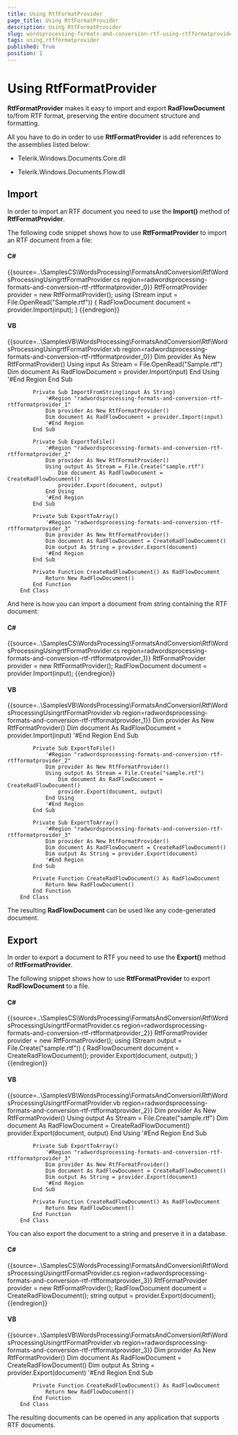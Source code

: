 ```yaml
---
title: Using RtfFormatProvider
page_title: Using RtfFormatProvider
description: Using RtfFormatProvider
slug: wordsprocessing-formats-and-conversion-rtf-using-rtfformatprovider
tags: using,rtfformatprovider
published: True
position: 1
---
```


# Using RtfFormatProvider



__RtfFormatProvider__ makes it easy to import and export __RadFlowDocument__ to/from RTF format,
        preserving the entire document structure and formatting.
      

All you have to do in order to use __RtfFormatProvider__ is add references to the assemblies listed below:
      

* Telerik.Windows.Documents.Core.dll
          

* Telerik.Windows.Documents.Flow.dll
          

## Import

In order to import an RTF document you need to use the __Import()__ method of __RtfFormatProvider__.
        

The following code snippet shows how to use __RtfFormatProvider__ to import an RTF document from a file:
        

#### __C#__

{{source=..\SamplesCS\WordsProcessing\FormatsAndConversion\Rtf\WordsProcessingUsingrtfFormatProvider.cs region=radwordsprocessing-formats-and-conversion-rtf-rtfformatprovider_0}}
	            RtfFormatProvider provider = new RtfFormatProvider();
	            using (Stream input = File.OpenRead("Sample.rtf"))
	            {
	                RadFlowDocument document = provider.Import(input);
	            }
	{{endregion}}



#### __VB__

{{source=..\SamplesVB\WordsProcessing\FormatsAndConversion\Rtf\WordsProcessingUsingrtfFormatProvider.vb region=radwordsprocessing-formats-and-conversion-rtf-rtfformatprovider_0}}
	            Dim provider As New RtfFormatProvider()
	            Using input As Stream = File.OpenRead("Sample.rtf")
	                Dim document As RadFlowDocument = provider.Import(input)
	            End Using
	            '#End Region
	        End Sub
	
	        Private Sub ImportFromString(input As String)
	            '#Region "radwordsprocessing-formats-and-conversion-rtf-rtfformatprovider_1"
	            Dim provider As New RtfFormatProvider()
	            Dim document As RadFlowDocument = provider.Import(input)
	            '#End Region
	        End Sub
	
	        Private Sub ExportToFile()
	            '#Region "radwordsprocessing-formats-and-conversion-rtf-rtfformatprovider_2"
	            Dim provider As New RtfFormatProvider()
	            Using output As Stream = File.Create("sample.rtf")
	                Dim document As RadFlowDocument = CreateRadFlowDocument()
	                provider.Export(document, output)
	            End Using
	            '#End Region
	        End Sub
	
	        Private Sub ExportToArray()
	            '#Region "radwordsprocessing-formats-and-conversion-rtf-rtfformatprovider_3"
	            Dim provider As New RtfFormatProvider()
	            Dim document As RadFlowDocument = CreateRadFlowDocument()
	            Dim output As String = provider.Export(document)
	            '#End Region
	        End Sub
	
	        Private Function CreateRadFlowDocument() As RadFlowDocument
	            Return New RadFlowDocument()
	        End Function
	    End Class



And here is how you can import a document from string containing the RTF document:
        

#### __C#__

{{source=..\SamplesCS\WordsProcessing\FormatsAndConversion\Rtf\WordsProcessingUsingrtfFormatProvider.cs region=radwordsprocessing-formats-and-conversion-rtf-rtfformatprovider_1}}
	            RtfFormatProvider provider = new RtfFormatProvider();
	            RadFlowDocument document = provider.Import(input);
	{{endregion}}



#### __VB__

{{source=..\SamplesVB\WordsProcessing\FormatsAndConversion\Rtf\WordsProcessingUsingrtfFormatProvider.vb region=radwordsprocessing-formats-and-conversion-rtf-rtfformatprovider_1}}
	            Dim provider As New RtfFormatProvider()
	            Dim document As RadFlowDocument = provider.Import(input)
	            '#End Region
	        End Sub
	
	        Private Sub ExportToFile()
	            '#Region "radwordsprocessing-formats-and-conversion-rtf-rtfformatprovider_2"
	            Dim provider As New RtfFormatProvider()
	            Using output As Stream = File.Create("sample.rtf")
	                Dim document As RadFlowDocument = CreateRadFlowDocument()
	                provider.Export(document, output)
	            End Using
	            '#End Region
	        End Sub
	
	        Private Sub ExportToArray()
	            '#Region "radwordsprocessing-formats-and-conversion-rtf-rtfformatprovider_3"
	            Dim provider As New RtfFormatProvider()
	            Dim document As RadFlowDocument = CreateRadFlowDocument()
	            Dim output As String = provider.Export(document)
	            '#End Region
	        End Sub
	
	        Private Function CreateRadFlowDocument() As RadFlowDocument
	            Return New RadFlowDocument()
	        End Function
	    End Class



The resulting __RadFlowDocument__ can be used like any code-generated document.
        

## Export

In order to export a document to RTF you need to use the __Export()__ method of __RtfFormatProvider__.
        

The following snippet shows how to use __RtfFormatProvider__ to export __RadFlowDocument__ to a file.
        

#### __C#__

{{source=..\SamplesCS\WordsProcessing\FormatsAndConversion\Rtf\WordsProcessingUsingrtfFormatProvider.cs region=radwordsprocessing-formats-and-conversion-rtf-rtfformatprovider_2}}
	            RtfFormatProvider provider = new RtfFormatProvider();
	            using (Stream output = File.Create("sample.rtf"))
	            {
	                RadFlowDocument document = CreateRadFlowDocument();
	                provider.Export(document, output);
	            }
	{{endregion}}



#### __VB__

{{source=..\SamplesVB\WordsProcessing\FormatsAndConversion\Rtf\WordsProcessingUsingrtfFormatProvider.vb region=radwordsprocessing-formats-and-conversion-rtf-rtfformatprovider_2}}
	            Dim provider As New RtfFormatProvider()
	            Using output As Stream = File.Create("sample.rtf")
	                Dim document As RadFlowDocument = CreateRadFlowDocument()
	                provider.Export(document, output)
	            End Using
	            '#End Region
	        End Sub
	
	        Private Sub ExportToArray()
	            '#Region "radwordsprocessing-formats-and-conversion-rtf-rtfformatprovider_3"
	            Dim provider As New RtfFormatProvider()
	            Dim document As RadFlowDocument = CreateRadFlowDocument()
	            Dim output As String = provider.Export(document)
	            '#End Region
	        End Sub
	
	        Private Function CreateRadFlowDocument() As RadFlowDocument
	            Return New RadFlowDocument()
	        End Function
	    End Class



You can also export the document to a string and preserve it in a database.
        

#### __C#__

{{source=..\SamplesCS\WordsProcessing\FormatsAndConversion\Rtf\WordsProcessingUsingrtfFormatProvider.cs region=radwordsprocessing-formats-and-conversion-rtf-rtfformatprovider_3}}
	            RtfFormatProvider provider = new RtfFormatProvider();
	            RadFlowDocument document = CreateRadFlowDocument();
	            string output = provider.Export(document);
	{{endregion}}



#### __VB__

{{source=..\SamplesVB\WordsProcessing\FormatsAndConversion\Rtf\WordsProcessingUsingrtfFormatProvider.vb region=radwordsprocessing-formats-and-conversion-rtf-rtfformatprovider_3}}
	            Dim provider As New RtfFormatProvider()
	            Dim document As RadFlowDocument = CreateRadFlowDocument()
	            Dim output As String = provider.Export(document)
	            '#End Region
	        End Sub
	
	        Private Function CreateRadFlowDocument() As RadFlowDocument
	            Return New RadFlowDocument()
	        End Function
	    End Class



The resulting documents can be opened in any application that supports RTF documents.
        
